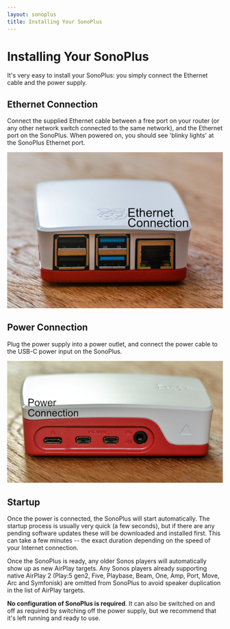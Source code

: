 ```yaml
---
layout: sonoplus
title: Installing Your SonoPlus
---
```


# Installing Your SonoPlus

It's very easy to install your SonoPlus: you simply connect the Ethernet cable and the power supply.

## Ethernet Connection

Connect the supplied Ethernet cable between a free port on your router (or any other network switch connected to the same network), and the Ethernet port on the SonoPlus. When powered on, you should see 'blinky lights' at the SonoPlus Ethernet port.

![SonoPlus Ethernet](/images/20190831-DSC_8915-PClr-Ethernet.png)

## Power Connection

Plug the power supply into a power outlet, and connect the power cable to the USB-C power input on the SonoPlus.

![SonoPlus Power](/images/20190831-DSC_8911-PClr-Power.png)

## Startup

Once the power is connected, the SonoPlus will start automatically. The startup process is usually very quick (a few seconds), but if there are any pending software updates these will be downloaded and installed first. This can take a few minutes -- the exact duration depending on the speed of your Internet connection.

Once the SonoPlus is ready, any older Sonos players will automatically show up as new AirPlay targets. Any Sonos players already supporting native AirPlay 2 (Play:5 gen2, Five, Playbase, Beam, One, Amp, Port, Move, Arc and Symfonisk) are omitted from SonoPlus to avoid speaker duplication in the list of AirPlay targets.

**No configuration of SonoPlus is required**. It can also be switched on and off as required by switching off the power supply, but we recommend that it's left running and ready to use.